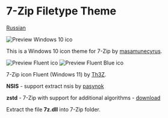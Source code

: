 # 7-Zip Filetype Theme

[Russian](https://github.com/Mr4Mike4/7-Zip-Filetype-Theme/blob/master/README%20RU.md)

![Preview Windows 10 ico](https://github.com/Mr4Mike4/7-Zip-Filetype-Theme/raw/master/theme_windows_10/info/preview_big.png)

This is a Windows 10 icon theme for 7-Zip by [masamunecyrus](https://www.deviantart.com/masamunecyrus).

![Preview Fluent ico](https://github.com/Mr4Mike4/7-Zip-Filetype-Theme/raw/master/theme_fluent/info/preview.jpg) ![Preview Fluent Blue ico](https://github.com/Mr4Mike4/7-Zip-Filetype-Theme/raw/master/theme_fluent_blue/info/preview.jpg)

7-Zip icon Fluent (Windows 11) by [Th3Z](https://www.deviantart.com/th3z).

**NSIS** - support extract nsis by [pasynok]()

**zstd** - 7-Zip with support for additional algorithms - [download](https://github.com/mcmilk/7-Zip-zstd)

Extract the file **7z.dll** into 7-Zip folder.

